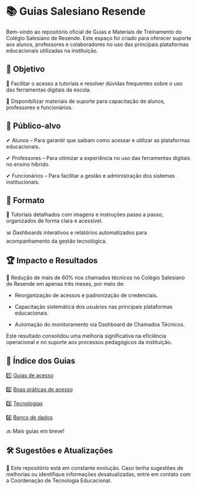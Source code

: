 # 📚 Guias Salesiano Resende #

Bem-vindo ao repositório oficial de Guias e Materiais de Treinamento do Colégio Salesiano de Resende. Este espaço foi criado para oferecer suporte aos alunos, professores e colaboradores no uso das principais plataformas educacionais utilizadas na instituição.

## 🎯 Objetivo ##

🔹 Facilitar o acesso a tutoriais e resolver dúvidas frequentes sobre o uso das ferramentas digitais da escola.

🔹 Disponibilizar materiais de suporte para capacitação de alunos, professores e funcionários.

## 👥 Público-alvo ## 

✔ Alunos – Para garantir que saibam como acessar e utilizar as plataformas educacionais.

✔ Professores – Para otimizar a experiência no uso das ferramentas digitais no ensino híbrido.

✔ Funcionários – Para facilitar a gestão e administração dos sistemas institucionais.

## 📝 Formato ##

📁 Tutoriais detalhados com imagens e instruções passo a passo, organizados de forma clara e acessível.

📊 Dashboards interativos e relatórios automatizados para acompanhamento da gestão tecnológica.

## 🏆 Impacto e Resultados ##

🚀 Redução de mais de 60% nos chamados técnicos no Colégio Salesiano de Resende em apenas três meses, por meio de:

- Reorganização de acessos e padronização de credenciais.

- Capacitação sistemática dos usuários nas principais plataformas educacionais.

- Automação do monitoramento via Dashboard de Chamados Técnicos.

Este resultado consolidou uma melhoria significativa na eficiência operacional e no suporte aos processos pedagógicos da instituição.

## 📌 Índice dos Guias ##

1️⃣ [Guias de acesso](https://github.com/herrdohler/guias-salesiano-resende/tree/bd9b889b6278daddac6289ccd92e9a2393b3fed8/guias)

2️⃣ [Boas práticas de acesso](https://github.com/herrdohler/salesiano-resende/blob/6d881279eb1681dd6e2fd4bb0a8d1ecf29ae5764/guias/Guia%20T%C3%A9cnico%3A%20Boas%20Pr%C3%A1ticas%20de%20Uso%20de%20Plataformas%20Educacionais.md)

3️⃣ [Tecnologias](https://github.com/herrdohler/salesiano-resende/tree/6d881279eb1681dd6e2fd4bb0a8d1ecf29ae5764/tecnologias)

4️⃣ [Banco de dados](tecnologias/banco_dados_alunos)

🔜 Mais guias em breve!

## 🛠 Sugestões e Atualizações ##

📩 Este repositório está em constante evolução. Caso tenha sugestões de melhorias ou identifique informações desatualizadas, entre em contato com a Coordenação de Tecnologia Educacional.
